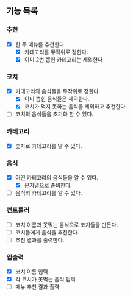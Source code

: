 ## 기능 목록

### 추천
- [x] 한 주 메뉴를 추천한다.
  - [x] 카테고리를 무작위로 정한다.
  - [x] 이미 2번 뽑힌 카테고리는 제외한다

### 코치
- [x] 카테고리의 음식들을 무작위로 정한다.
  - [x] 이미 뽑힌 음식들은 제외한다.
  - [x] 코치가 먹지 못하는 음식을 제외하고 추천한다.
- [ ] 코치의 음식들을 초기화 할 수 있다.

### 카테고리
- [x] 숫자로 카테고리를 알 수 있다.

### 음식
- [x] 어떤 카테고리의 음식들을 알 수 있다.
    - [x] 문자열으로 준비한다.
- [ ] 음식의 카테고리를 알 수 있다.

### 컨트롤러
- [ ] 코치 이름과 못먹는 음식으로 코치들을 만든다.
- [ ] 코치들에게 음식을 추천한다.
- [ ] 추천 결과를 출력한다.

### 입출력
- [x] 코치 이름 입력
- [x] 각 코치가 못먹는 음식 입력
- [ ] 메뉴 추천 결과 출력